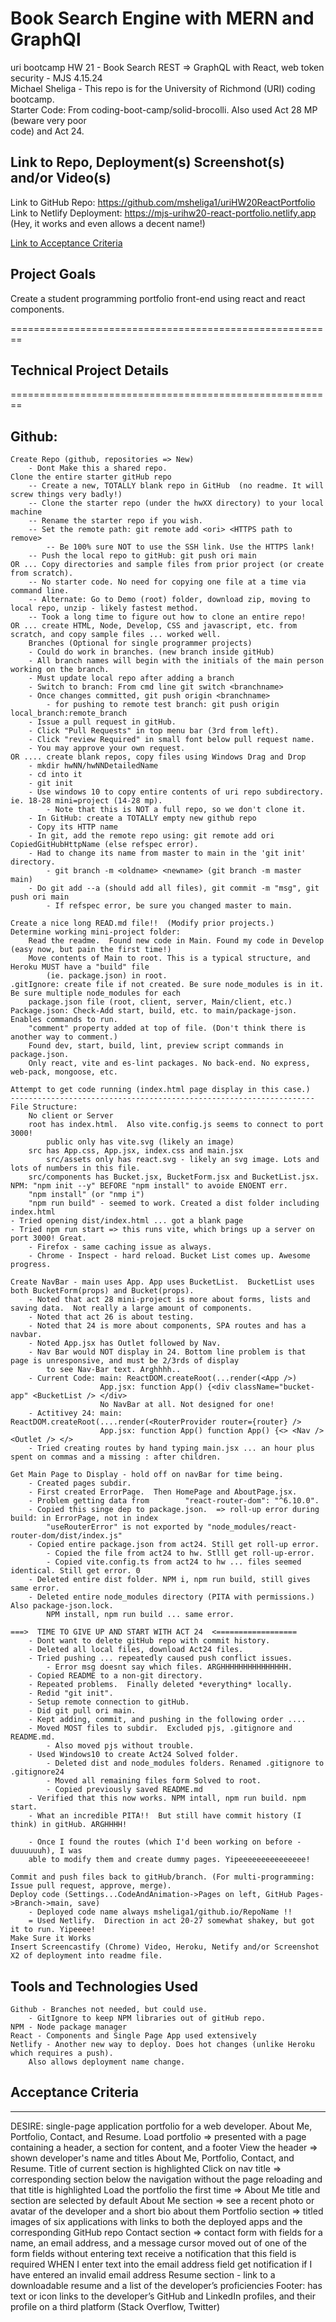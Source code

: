 # Book Search Engine with MERN and GraphQl
uri bootcamp HW 21 - Book Search REST => GraphQL with React, web token security - MJS 4.15.24    
Michael Sheliga - This repo is for the University of Richmond (URI) coding bootcamp.  
Starter Code: From coding-boot-camp/solid-brocolli. Also used Act 28 MP (beware very poor   
code) and Act 24.  

## Link to Repo, Deployment(s) Screenshot(s) and/or Video(s)    
Link to GitHub Repo: https://github.com/msheliga1/uriHW20ReactPortfolio   
Link to Netlify Deployment: https://mjs-urihw20-react-portfolio.netlify.app   
(Hey, it works and even allows a decent name!) 
<!-- Link to Video on Google Drive: https://drive.google.com/file/d/1jcrSLjZJ3evW8Ss2wuIrIy4JPc4SDk_M/view --> 
<!---  Link to deployed github.io site. https://msheliga1.github.io/uriHW9NodeReadmeGen --->  
<!-- Link to Heroku: https://uri-hw-19-jate-idb-pwa-9db53dc82bbb.herokuapp.com/   --> 


[Link to Acceptance Criteria ](#acceptance-criteria)   

## Project Goals     
Create a student programming portfolio front-end using react and react components.     

========================================================   
## Technical Project Details    
========================================================    
## Github:   
    Create Repo (github, repositories => New)   
        - Dont Make this a shared repo.  
    Clone the entire starter gitHub repo  
        -- Create a new, TOTALLY blank repo in GitHub  (no readme. It will screw things very badly!)
        -- Clone the starter repo (under the hwXX directory) to your local machine
        -- Rename the starter repo if you wish.
        -- Set the remote path: git remote add <ori> <HTTPS path to remove>   
            -- Be 100% sure NOT to use the SSH link. Use the HTTPS lank!  
        -- Push the local repo to gitHub: git push ori main   
    OR ... Copy directories and sample files from prior project (or create from scratch).  
        -- No starter code. No need for copying one file at a time via command line.  
        -- Alternate: Go to Demo (root) folder, download zip, moving to local repo, unzip - likely fastest method.     
        -- Took a long time to figure out how to clone an entire repo!
    OR ... create HTML, Node, Develop, CSS and javascript, etc. from scratch, and copy sample files ... worked well.
        Branches (Optional for single programmer projects)  
        - Could do work in branches. (new branch inside gitHub)    
        - All branch names will begin with the initials of the main person working on the branch.  
        - Must update local repo after adding a branch  
        - Switch to branch: From cmd line git switch <branchname>   
        - Once changes committed, git push origin <branchname>  
            - for pushing to remote test branch: git push origin local_branch:remote_branch  
        - Issue a pull request in gitHub.  
        - Click "Pull Requests" in top menu bar (3rd from left).  
        - Click "review Required" in small font below pull request name.  
        - You may approve your own request.  
    OR .... create blank repos, copy files using Windows Drag and Drop
        - mkdir hwNN/hwNNDetailedName 
        - cd into it
        - git init
        - Use windows 10 to copy entire contents of uri repo subdirectory. ie. 18-28 mini=project (14-28 mp). 
            - Note that this is NOT a full repo, so we don't clone it.
        - In GitHub: create a TOTALLY empty new github repo
        - Copy its HTTP name
        - In git, add the remote repo using: git remote add ori CopiedGitHubHttpName (else refspec error). 
        - Had to change its name from master to main in the 'git init' directory.  
            - git branch -m <oldname> <newname> (git branch -m master main)
        - Do git add --a (should add all files), git commit -m "msg", git push ori main
            - If refspec error, be sure you changed master to main.

    Create a nice long READ.md file!!  (Modify prior projects.)   
    Determine working mini-project folder: 
        Read the readme.  Found new code in Main. Found my code in Develop (easy now, but pain the first time!)
        Move contents of Main to root. This is a typical structure, and Heroku MUST have a "build" file 
            (ie. package.json) in root. 
    .gitIgnore: create file if not created. Be sure node_modules is in it. Be sure multiple node_modules for each 
        package.json file (root, client, server, Main/client, etc.)
    Package.json: Check-Add start, build, etc. to main/package-json. Enables commands to run. 
        "comment" property added at top of file. (Don't think there is another way to comment.)
        Found dev, start, build, lint, preview script commands in package.json. 
        Only react, vite and es-lint packages. No back-end. No express, web-pack, mongoose, etc. 

    Attempt to get code running (index.html page display in this case.)
    --------------------------------------------------------------------
    File Structure: 
        No client or Server
        root has index.html.  Also vite.config.js seems to connect to port 3000!
            public only has vite.svg (likely an image)
        src has App.css, App.jsx, index.css and main.jsx
            src/assets only has react.svg - likely an svg image. Lots and lots of numbers in this file.
        src/components has Bucket.jsx, BucketForm.jsx and BucketList.jsx.
    NPM: "npm init --y" BEFORE "npm install" to avoide ENOENT err.
        "npm install" (or "nmp i")
        "npm run build" - seemed to work. Created a dist folder including index.html 
    - Tried opening dist/index.html ... got a blank page
    - Tried npm run start => this runs vite, which brings up a server on port 3000! Great. 
        - Firefox - same caching issue as always.
        - Chrome - Inspect - hard reload. Bucket List comes up. Awesome progress. 
 
    Create NavBar - main uses App. App uses BucketList.  BucketList uses both BucketForm(props) and Bucket(props). 
        - Noted that act 28 mini-project is more about forms, lists and saving data.  Not really a large amount of components. 
        - Noted that act 26 is about testing. 
        - Noted that 24 is more about components, SPA routes and has a navbar. 
        - Noted App.jsx has Outlet followed by Nav. 
        - Nav Bar would NOT display in 24. Bottom line problem is that page is unresponsive, and must be 2/3rds of display 
            to see Nav-Bar text. Arghhhh.. 
        - Current Code: main: ReactDOM.createRoot(...render(<App />) 
                        App.jsx: function App() {<div className="bucket-app" <BucketList /> </div>
                        No NavBar at all. Not designed for one!
        - Actitivey 24: main: ReactDOM.createRoot(....render(<RouterProvider router={router} />
                        App.jsx: function App() function App() {<> <Nav /> <Outlet /> </>
        - Tried creating routes by hand typing main.jsx ... an hour plus spent on commas and a missing : after children. 

    Get Main Page to Display - hold off on navBar for time being. 
        - Created pages subdir. 
        - First created ErrorPage.  Then HomePage and AboutPage.jsx. 
        - Problem getting data from        "react-router-dom": "^6.10.0".  
        - Copied this singe dep to package.json.  => roll-up error during build: in ErrorPage, not in index
            "useRouterError" is not exported by "node_modules/react-router-dom/dist/index.js"
        - Copied entire package.json from act24. Still get roll-up error.
            - Copied the file from act24 to hw. Stlll get roll-up-error. 
            - Copied vite.config.ts from act24 to hw ... files seemed identical. Still get error. 0
        - Deleted entire dist folder. NPM i, npm run build, still gives same error. 
        - Deleted entire node_modules directory (PITA with permissions.) Also package-json.lock. 
            NPM install, npm run build ... same error. 
        
    ===>  TIME TO GIVE UP AND START WITH ACT 24  <==================
        - Dont want to delete gitHub repo with commit history. 
        - Deleted all local files, download Act24 files.  
        - Tried pushing ... repeatedly caused push conflict issues. 
            - Error msg doesnt say which files. ARGHHHHHHHHHHHHHHH. 
        - Copied README to a non-git directory.
        - Repeated problems.  Finally deleted *everything* locally. 
        - Redid "git init". 
        - Setup remote connection to gitHub. 
        - Did git pull ori main. 
        - Kept adding, commit, and pushing in the following order ....
        - Moved MOST files to subdir.  Excluded pjs, .gitignore and README.md. 
            - Also moved pjs without trouble.
        - Used Windows10 to create Act24 Solved folder. 
            - Deleted dist and node_modules folders. Renamed .gitignore to .gitignore24
            - Moved all remaining files form Solved to root. 
            - Copied previously saved README.md
        - Verified that this now works. NPM intall, npm run build. npm start. 
        - What an incredible PITA!!  But still have commit history (I think) in gitHub. ARGHHHH!

        - Once I found the routes (which I'd been working on before - duuuuuuh), I was 
        able to modify them and create dummy pages. Yipeeeeeeeeeeeeeee! 

    Commit and push files back to gitHub/branch. (For multi-programming: Issue pull request, approve, merge).  
    Deploy code (Settings...CodeAndAnimation->Pages on left, GitHub Pages->Branch->main, save)  
        - Deployed code name always msheliga1/github.io/RepoName !! 
        = Used Netlify.  Direction in act 20-27 somewhat shakey, but got it to run. Yipeeee!  
    Make Sure it Works    
    Insert Screencastify (Chrome) Video, Heroku, Netify and/or Screenshot X2 of deployment into readme file.  
  
## Tools and Technologies Used   
    Github - Branches not needed, but could use.    
        - GitIgnore to keep NPM libraries out of gitHub repo.    
    NPM - Node package manager  
    React - Components and Single Page App used extensively
    Netlify - Another new way to deploy. Does hot changes (unlike Heroku which requires a push). 
        Also allows deployment name change. 

## Acceptance Criteria   
-----------------------       
DESIRE: single-page application portfolio for a web developer.
        About Me, Portfolio, Contact, and Resume. 
Load portfolio => presented with a page containing a header, a section for content, and a footer
View the header => shown developer's name and titles About Me, Portfolio, Contact, and Resume. 
    Title of current section is highlighted
Click on nav title => corresponding section below the navigation without the page reloading and that title is highlighted
Load the portfolio the first time => About Me title and section are selected by default
About Me section => see a recent photo or avatar of the developer and a short bio about them
Portfolio section => titled images of six applications with links to both the deployed apps and the corresponding GitHub repo
Contact section => contact form with fields for a name, an email address, and a message
    cursor moved out of one of the form fields without entering text
    receive a notification that this field is required
WHEN I enter text into the email address field
    get notification if I have entered an invalid email address
Resume section - link to a downloadable resume and a list of the developer’s proficiencies
Footer: has text or icon links to the developer’s GitHub and LinkedIn profiles, and their profile on a third platform (Stack Overflow, Twitter) 
